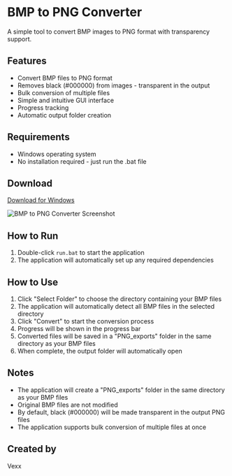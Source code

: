 # BMP to PNG Converter

A simple tool to convert BMP images to PNG format with transparency support.

## Features
- Convert BMP files to PNG format
- Removes black (#000000) from images - transparent in the output
- Bulk conversion of multiple files
- Simple and intuitive GUI interface
- Progress tracking
- Automatic output folder creation

## Requirements
- Windows operating system
- No installation required - just run the .bat file

## Download
[Download for Windows](https://github.com/3818919/BMP2PNG/releases/download/release/bmp2png_v1.zip)

![BMP to PNG Converter Screenshot](https://iili.io/3TAiJuR.png)

## How to Run
1. Double-click `run.bat` to start the application
2. The application will automatically set up any required dependencies

## How to Use
1. Click "Select Folder" to choose the directory containing your BMP files
2. The application will automatically detect all BMP files in the selected directory
3. Click "Convert" to start the conversion process
4. Progress will be shown in the progress bar
5. Converted files will be saved in a "PNG_exports" folder in the same directory as your BMP files
6. When complete, the output folder will automatically open

## Notes
- The application will create a "PNG_exports" folder in the same directory as your BMP files
- Original BMP files are not modified
- By default, black (#000000) will be made transparent in the output PNG files
- The application supports bulk conversion of multiple files at once

## Created by
Vexx 